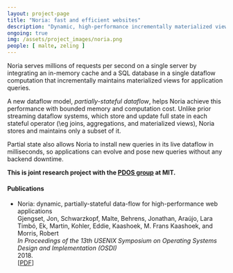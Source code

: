 ```yaml
---
layout: project-page
title: "Noria: fast and efficient websites"
description: "Dynamic, high-performance incrementally materialized views via streaming dataflow."
ongoing: true
img: /assets/project_images/noria.png
people: [ malte, zeling ]
---
```


Noria serves millions of requests per second on a single server by integrating
an in-memory cache and a SQL database in a single dataflow computation that
incrementally maintains materialized views for application queries.

A new dataflow model, _partially-stateful dataflow_, helps Noria achieve
this performance with bounded memory and computation cost. Unlike prior
streaming dataflow systems, which store and update full state in each stateful
operator (\eg joins, aggregations, and materialized views), Noria stores
and maintains only a subset of it.

Partial state also allows Noria to install new queries in its live dataflow in
milliseconds, so applications can evolve and pose new queries without any
backend downtime.

**This is joint research project with the [PDOS group](https://pdos.csail.mit.edu) at MIT.**

#### Publications

 * Noria: dynamic, partially-stateful data-flow for high-performance web applications<br />
   Gjengset, Jon, Schwarzkopf, Malte, Behrens, Jonathan, Araújo, Lara Timbó, Ek, Martin, Kohler, Eddie, Kaashoek, M. Frans Kaashoek, and Morris, Robert<br />
   _In Proceedings of the 13th USENIX Symposium on Operating Systems Design and Implementation (OSDI)_<br />
   2018.<br />
   [[PDF](https://cs.brown.edu/people/malte/pub/papers/2018-osdi-noria.pdf)]

